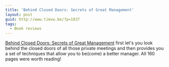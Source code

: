 ```yaml
---
title: 'Behind Closed Doors: Secrets of Great Management'
layout: post
guid: http://www.timvw.be/?p=1837
tags:
  - Book reviews
---
```

[Behind Closed Doors: Secrets of Great Management](http://www.pragprog.com/titles/rdbcd/behind-closed-doors) first let's you look behind the closed doors of all those private meetings and then provides you a set of techniques that allow you to be(come) a better manager. All 160 pages were worth reading!
